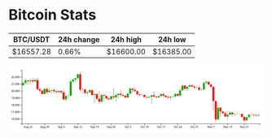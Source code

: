 # Bitcoin Stats

BTC/USDT|24h change|24h high|24h low|
|---|---|---|---|
|$16557.28|0.66%|$16600.00|$16385.00|

<img src="./chart.svg">
